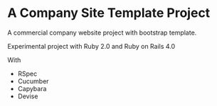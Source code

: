 A Company Site Template Project
============

A commercial company website project with bootstrap template.

Experimental project with Ruby 2.0 and Ruby on Rails 4.0

With
- RSpec
- Cucumber
- Capybara
- Devise

